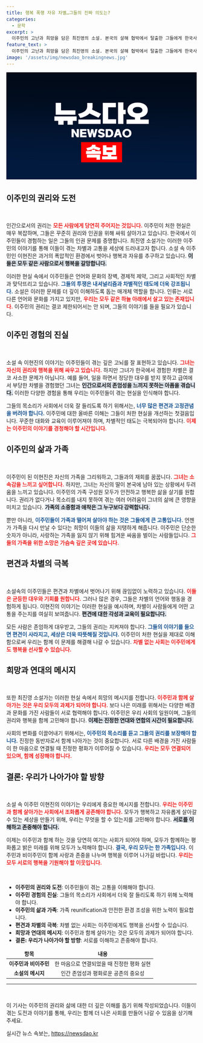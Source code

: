```yaml
---
title: 행복 폭행 자유 차별…그들의 진짜 의도는?
categories:
  - 문학
excerpt: >
  이주민의 고난과 희망을 담은 최진영의 소설. 본국의 살해 협박에서 탈출한 그들에게 한국사회 또한 위협이 되고 있다. 인권이 무시되는 현실 속, 행복과 자유를 향한 외침을 듣고 싶다면 클릭해 보세요!
feature_text: >
  이주민의 고난과 희망을 담은 최진영의 소설. 본국의 살해 협박에서 탈출한 그들에게 한국사회 또한 위협이 되고 있다. 인권이 무시되는 현실 속, 행복과 자유를 향한 외침을 듣고 싶다면 클릭해 보세요!
image: '/assets/img/newsdao_breakingnews.jpg'
---
```


<p><img src="/assets/img/newsdao_breakingnews.jpg" alt="koreaapp 속보" /></p>

<h2 data-ke-size="size26">이주민의 권리와 도전</h2>

<p data-ke-size="size16">&nbsp;</p>

<p>인간으로서의 권리는 <b><span style="color: #ee2323;">모든 사람에게 당연히 주어지는 것입니다.</span></b> 이주민이 처한 현실은 매우 복잡하며, 그들은 꾸준히 권리와 인권을 위해 싸워 살아가고 있습니다. 한국에서 이주민들이 경험하는 일은 그들의 인권 문제를 증명합니다. 최진영 소설가는 이러한 이주민의 이야기를 통해 이들이 겪는 차별과 고통을 세상에 드러내고자 합니다. 소설 속 이주민인 이현진은 과거의 폭압적인 환경에서 벗어나 행복과 자유를 추구하고 있습니다. <b><span style="background-color: #21538527;">이들은 모두 같은 사람으로서 행복을 갈망합니다.</span></b></p>

<p>이러한 현실 속에서 이주민들은 언어와 문화의 장벽, 경제적 제약, 그리고 사회적인 차별과 맞닥뜨리고 있습니다. <b><span style="color: #1a5490;">그들의 투쟁은 내셔널리즘과 차별적인 태도에 더욱 강조됩니다.</span></b> 소설은 이러한 문제를 더 깊이 이해하도록 돕는 매개체 역할을 합니다. 인류는 서로 다른 언어와 문화를 가지고 있지만, <b><span style="color: #ee2323;">우리는 모두 같은 하늘 아래에서 살고 있는 존재입니다.</span></b> 이주민의 권리는 결코 제한되어서는 안 되며, 그들의 이야기를 들을 필요가 있습니다.</p>

<h2 data-ke-size="size26">이주민 경험의 진실</h2>

<p data-ke-size="size16">&nbsp;</p>

<p>소설 속 이현진의 이야기는 이주민들이 겪는 깊은 고뇌를 잘 표현하고 있습니다. <b><span style="color: #ee2323;">그녀는 자신의 권리와 행복을 위해 싸우고 있습니다.</span></b> 하지만 그녀가 한국에서 경험한 차별은 결코 사소한 문제가 아닙니다. 예를 들어, 일을 하면서 정당한 대우를 받지 못하고 급여에서 부당한 차별을 경험했던 그녀는 <b><span style="background-color: #21538527;">인간으로서의 존엄성을 느끼지 못하는 아픔을 겪습니다.</span></b> 이러한 다양한 경험을 통해 우리는 이주민들이 겪는 현실을 인식해야 합니다.</p>

<p>그들의 목소리가 사회에서 더욱 잘 들리도록 하기 위해서는, <b><span style="color: #1a5490;">너무 많은 편견과 고정관념을 버려야 합니다.</span></b> 이주민에 대한 올바른 이해는 그들이 처한 현실을 개선하는 첫걸음입니다. 꾸준한 대화와 교육이 이루어져야 하며, 차별적인 태도는 극복되어야 합니다. <b><span style="color: #ee2323;">이제는 이주민의 이야기를 경청해야 할 시간입니다.</span></b></p>

<h2 data-ke-size="size26">이주민의 삶과 가족</h2>

<p data-ke-size="size16">&nbsp;</p>

<p>이주민이 된 이현진은 자신의 가족을 그리워하고, 그들과의 재회를 꿈꿉니다. <b><span style="color: #ee2323;">그녀는 소속감을 느끼고 싶어합니다.</span></b> 하지만, 그녀는 자신의 딸이 본국에 남아 있는 상황에서 두려움을 느끼고 있습니다. 이주민의 가족 구성원 모두가 안전하고 행복한 삶을 살기를 원합니다. 권리가 없다거나 목소리를 내지 못하여 겪는 여러 어려움이 그녀의 삶에 큰 영향을 미치고 있습니다. <b><span style="background-color: #21538527;">가족의 소중함과 애착은 그 누구보다 강력합니다.</span></b></p>

<p>뿐만 아니라, <b><span style="color: #1a5490;">이주민들이 가족과 떨어져 살아야 하는 것은 그들에게 큰 고통입니다.</span></b> 언젠가 가족을 다시 만날 수 있다는 희망이 이들의 삶을 지탱하게 해줍니다. 이주민은 단순한 숫자가 아니라, 사랑하는 가족을 잃지 않기 위해 힘겨운 싸움을 벌이는 사람들입니다. <b><span style="color: #ee2323;">그들의 가족을 위한 소망은 가슴속 깊은 곳에 있습니다.</span></b></p>

<h2 data-ke-size="size26">편견과 차별의 극복</h2>

<p data-ke-size="size16">&nbsp;</p>

<p>소설속의 이주민들은 편견과 차별에서 벗어나기 위해 끊임없이 노력하고 있습니다. <b><span style="color: #ee2323;">이들은 균등한 대우와 기회를 원합니다.</span></b> 그러나 많은 경우, 그들은 차별의 언어와 행동을 경험하게 됩니다. 이현진의 이야기는 이러한 현실을 예시하며, 차별이 사람들에게 어떤 고통을 주는지를 여실히 보여줍니다. <b><span style="background-color: #21538527;">편견에 대한 각성과 교육이 필요합니다.</span></b></p>

<p>모든 사람은 존엄하게 대우받고, 그들의 권리는 지켜져야 합니다. <b><span style="color: #1a5490;">그들의 이야기를 들으면 편견이 사라지고, 세상은 더욱 따뜻해질 것입니다.</span></b> 이주민이 처한 현실을 제대로 이해함으로써 우리는 함께 이 문제를 해결해 나갈 수 있습니다. <b><span style="color: #ee2323;">차별 없는 사회는 이주민에게도 행복을 선사할 수 있습니다.</span></b></p>

<h2 data-ke-size="size26">희망과 연대의 메시지</h2>

<p data-ke-size="size16">&nbsp;</p>

<p>또한 최진영 소설가는 이러한 현실 속에서 희망의 메시지를 전합니다. <b><span style="color: #ee2323;">이주민과 함께 살아가는 것은 우리 모두의 과제가 되어야 합니다.</span></b> 보다 나은 미래를 위해서는 다양한 배경과 문화를 가진 사람들이 서로 협력해야 합니다. 이주민은 우리 사회의 일원이며, 그들의 권리와 행복을 함께 고민해야 합니다. <b><span style="background-color: #21538527;">이제는 진정한 연대와 연합의 시간이 필요합니다.</span></b></p>

<p>사회의 변화를 이끌어내기 위해서는, <b><span style="color: #1a5490;">이주민의 목소리를 듣고 그들의 권리를 보장해야 합니다.</span></b> 진정한 동반자로서 함께 나아가는 것이 중요합니다. 서로 다른 배경을 가진 사람들이 한 마음으로 연결될 때 진정한 평화가 이루어질 수 있습니다. <b><span style="color: #ee2323;">우리는 모두 연결되어 있으며, 함께 성장해야 합니다.</span></b></p>

<h2 data-ke-size="size26">결론: 우리가 나아가야 할 방향</h2>

<p data-ke-size="size16">&nbsp;</p>

<p>소설 속 이주민 이현진의 이야기는 우리에게 중요한 메시지를 전합니다. <b><span style="color: #ee2323;">우리는 이주민과 함께 살아가는 사회에서 조화롭게 공존해야 합니다.</span></b> 모두가 행복하고 자유롭게 살아갈 수 있는 세상을 만들기 위해, 우리는 무엇을 할 수 있는지를 고민해야 합니다. <b><span style="background-color: #21538527;">서로를 이해하고 존중해야 합니다.</span></b> </p>

<p>이제는 이주민과 함께 하는 것을 당연히 여기는 사회가 되어야 하며, 모두가 함께하는 평화롭고 밝은 미래를 위해 모두가 노력해야 합니다. <b><span style="color: #1a5490;">결국, 우리 모두는 한 가족입니다.</span></b> 이주민과 비이주민이 함께 사랑과 존중을 나누며 행복을 이루어 나가길 바랍니다. <b><span style="color: #ee2323;">우리는 모두 서로의 행복을 기원해야 할 이웃입니다.</span></b> </p>

<p data-ke-size="size16">&nbsp;</p>

<ul>
    <li><b>이주민의 권리와 도전</b>: 이주민들이 겪는 고통을 이해해야 합니다.</li>
    <li><b>이주민 경험의 진실</b>: 그들의 목소리가 사회에서 더욱 잘 들리도록 하기 위해 노력해야 합니다.</li>
    <li><b>이주민의 삶과 가족</b>: 가족 reunification과 안전한 환경 조성을 위한 노력이 필요합니다.</li>
    <li><b>편견과 차별의 극복</b>: 차별 없는 사회는 이주민에게도 행복을 선사할 수 있습니다.</li>
    <li><b>희망과 연대의 메시지</b>: 이주민과 함께 살아가는 것은 모두의 과제가 되어야 합니다.</li>
    <li><b>결론: 우리가 나아가야 할 방향</b>: 서로를 이해하고 존중해야 합니다.</li>
</ul>

<table>
    <thead>
        <tr>
            <td style="text-align: center; height: 17px;"><b>항목</b></td>
            <td style="text-align: center; height: 17px;"><b>내용</b></td>
        </tr>
    </thead>
    <tbody>
        <tr>
            <td style="text-align: center; height: 17px;"><b>이주민과 비이주민</b></td>
            <td style="text-align: center; height: 17px;">한 마음으로 연결되었을 때 진정한 평화 실현</td>
        </tr>
        <tr>
            <td style="text-align: center; height: 17px;"><b>소설의 메시지</b></td>
            <td style="text-align: center; height: 17px;">인간 존엄성과 평화로운 공존의 중요성</td>
        </tr>
    </tbody>
</table>

<hr />

<p data-ke-size="size16">&nbsp;</p>

<p>이 기사는 이주민의 권리와 삶에 대한 더 깊은 이해를 돕기 위해 작성되었습니다. 이들이 겪는 도전과 이야기를 통해, 우리는 함께 더 나은 사회를 만들어 나갈 수 있음을 상기해 주세요.</p>
실시간 뉴스 속보는, <a href="https://newsdao.kr" rel="dofollow">https://newsdao.kr</a>


